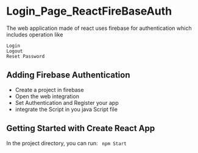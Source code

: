 # Login_Page_ReactFireBaseAuth
The web application made of react uses firebase for authentication which includes operation like
```
Login
Logout
Reset Password
```
## Adding Firebase Authentication 
- Create a project in firebase
- Open the web integration 
- Set Authentication and Register your app
- integrate the Script in you java Script file

## Getting Started with Create React App
In the project directory, you can run:
` npm Start`
